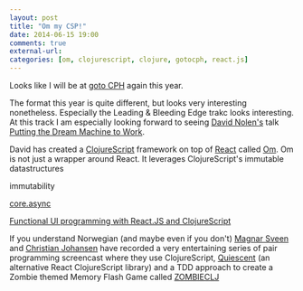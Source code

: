 ```yaml
---
layout: post
title: "Om my CSP!"
date: 2014-06-15 19:00
comments: true
external-url:
categories: [om, clojurescript, clojure, gotocph, react.js]
---
```

Looks like I will be at [goto CPH](http://gotocon.com/cph-2014/) again this year.

The format this year is quite different, but looks very interesting nonetheless. Especially the Leading & Bleeding Edge trakc looks interesting. At this track I am especially looking forward to seeing [David Nolen's](http://gotocon.com/cph-2014/speaker/David+Nolen) talk [Putting the Dream Machine to Work](http://gotocon.com/cph-2014/presentation/Immutability:%20Putting%20The%20Dream%20Machine%20To%20Work).

David has created a [ClojureScript](https://github.com/clojure/clojurescript) framework on top of [React](http://facebook.github.io/react/) called [Om](https://github.com/swannodette/om). Om is not just a wrapper around React. It leverages ClojureScript's immutable datastructures

immutability

[core.async](https://github.com/clojure/core.async)

[Functional UI programming with React.JS and ClojureScript](https://vimeo.com/97516219)


If you understand Norwegian (and maybe even if you don't) [Magnar Sveen](https://github.com/magnars) and [Christian Johansen](https://github.com/cjohansen) have recorded a very entertaining series of pair programming screencast where they use ClojureScript, [Quiescent](https://github.com/levand/quiescent) (an alternative React ClojureScript library) and a TDD approach to create a Zombie themed Memory Flash Game called [ZOMBIECLJ](http://www.zombieclj.no/)

